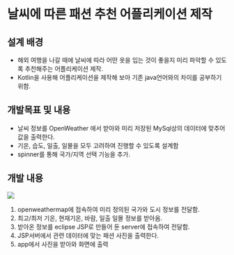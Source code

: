 # 날씨에 따른 패션 추천 어플리케이션 제작

## 설계 배경
* 해외 여행을 나갈 때에 날씨에 따라 어떤 옷을 입는 것이 좋을지 미리 파악할 수 있도록 추천해주는 어플리케이션 제작.
* Kotlin을 사용해 어플리케이션을 제작해 보아 기존 java언어와의 차이를 공부하기 위함.

## 개발목표 및 내용
* 날씨 정보를 OpenWeather 에서 받아와 미리 저장된 MySql상의 데이터에 맞추어 값을 출력한다.
* 기온, 습도, 일출, 일몰을 모두 고려하여 진행할 수 있도록 설계함
* spinner를 통해 국가/지역 선택 기능을 추가.

## 개발 내용
![](https://i.imgur.com/ImycgPV.png)
1. openweathermap에 접속하여 미리 정의된 국가와 도시 정보를 전달함.
2. 최고/최저 기온, 현재기온, 바람, 일출 일몰 정보를 받아옴.
3. 받아온 정보를 eclipse JSP로 만들어 둔 server에 접속하여 전달함.
4. JSP서버에서 관련 데이터에 맞는 패션 사진을 출력한다.
5. app에서 사진을 받아와 화면에 출력

